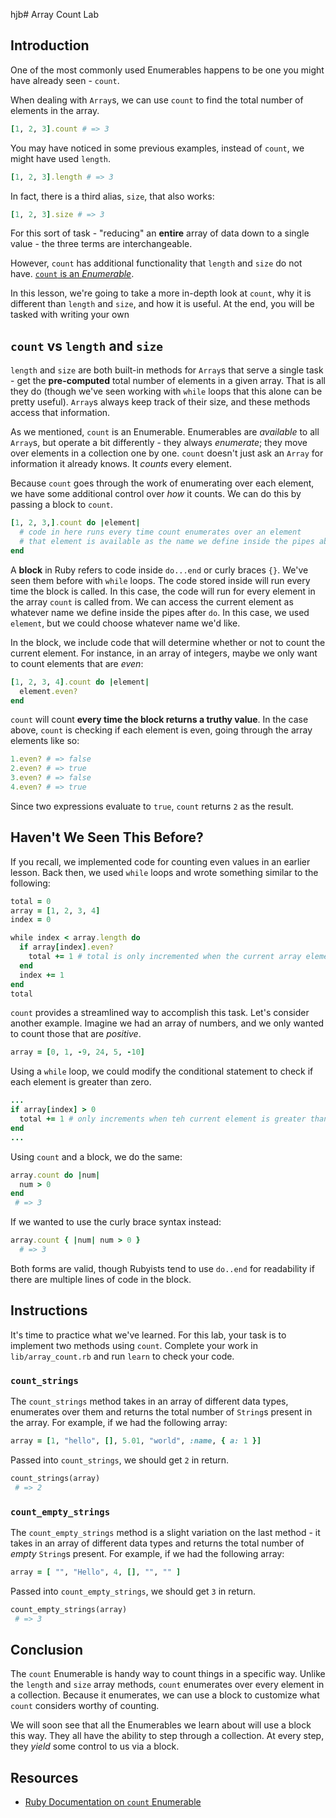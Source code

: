 hjb# Array Count Lab

## Introduction

One of the most commonly used Enumerables happens to be one you might have
already seen - `count`.

When dealing with `Array`s, we can use `count` to find the total number of
elements in the array.

```rb
[1, 2, 3].count # => 3
```

You may have noticed in some previous examples, instead of `count`, we might
have used `length`.

```rb
[1, 2, 3].length # => 3
```

In fact, there is a third alias, `size`, that also works:

```rb
[1, 2, 3].size # => 3
```

For this sort of task - "reducing" an **entire** array of data down to a single
value - the three terms are interchangeable.

However, `count` has additional functionality that `length` and `size` do not
have. [`count` is an _Enumerable_][count].

In this lesson, we're going to take a more in-depth look at `count`, why it is
different than `length` and `size`, and how it is useful. At the end, you will
be tasked with writing your own 

## `count` vs `length` and `size`

`length` and `size` are both built-in methods for `Array`s that serve a single
task - get the **pre-computed** total number of elements in a given array. That
is all they do (though we've seen working with `while` loops that this alone can
be pretty useful). `Array`s always keep track of their size, and these methods
access that information.

As we mentioned, `count` is an Enumerable. Enumerables are _available_ to all
`Array`s, but operate a bit differently - they always _enumerate_; they move
over elements in a collection one by one. `count` doesn't just ask an `Array` for
information it already knows. It _counts_ every element.

Because `count` goes through the work of enumerating over each element, we have
some additional control over _how_ it counts. We can do this by passing a
block to `count`.

```rb
[1, 2, 3,].count do |element|
  # code in here runs every time count enumerates over an element
  # that element is available as the name we define inside the pipes above
end
```

A **block** in Ruby refers to code inside `do...end` or curly braces `{}`. We've
seen them before with `while` loops. The code stored inside will run every time
the block is called. In this case, the code will run for every element in the
array `count` is called from. We can access the current element as whatever name
we define inside the pipes after `do`. In this case, we used `element`, but we
could choose whatever name we'd like.

In the block, we include code that will determine whether or not to count the
current element. For instance, in an array of integers, maybe we only want to
count elements that are _even_:

```rb
[1, 2, 3, 4].count do |element|
  element.even?
end
```

`count` will count **every time the block returns a truthy value**. In the case
above, `count` is checking if each element is even, going through the array
elements like so:

```rb
1.even? # => false
2.even? # => true
3.even? # => false
4.even? # => true
```

Since two expressions evaluate to `true`, `count` returns `2` as
the result.

## Haven't We Seen This Before?

If you recall, we implemented code for counting even values in an earlier
lesson. Back then, we used `while` loops and wrote something similar to the
following:

```rb
total = 0
array = [1, 2, 3, 4]
index = 0

while index < array.length do
  if array[index].even?
    total += 1 # total is only incremented when the current array element is even
  end
  index += 1
end
total
```

`count` provides a streamlined way to accomplish this task. Let's consider
another example. Imagine we had an array of numbers, and we only wanted to count
those that are _positive_.

```rb
array = [0, 1, -9, 24, 5, -10]
```

Using a `while` loop, we could modify the conditional statement to check if each
element is greater than zero.

```rb
...
if array[index] > 0
  total += 1 # only increments when teh current element is greater than zero
end
...
```

Using `count` and a block, we do the same:

```rb
array.count do |num|
  num > 0
end
 # => 3
```

If we wanted to use the curly brace syntax instead:

```rb
array.count { |num| num > 0 }
  # => 3
```

Both forms are valid, though Rubyists tend to use `do..end` for readability if
there are multiple lines of code in the block.

## Instructions

It's time to practice what we've learned. For this lab, your task is to
implement two methods using `count`. Complete your work in `lib/array_count.rb`
and run `learn` to check your code.

### `count_strings`

The `count_strings` method takes in an array of different data types, enumerates
over them and returns the total number of `String`s present in the array. For
example, if we had the following array:

```rb
array = [1, "hello", [], 5.01, "world", :name, { a: 1 }]
```

Passed into `count_strings`, we should get `2` in return.

```rb
count_strings(array)
 # => 2
```

### `count_empty_strings`

The `count_empty_strings` method is a slight variation on the last method - it
takes in an array of different data types and returns the total number of
_empty_ `String`s present. For example, if we had the
following array:

```rb
array = [ "", "Hello", 4, [], "", "" ]
```

Passed into `count_empty_strings`, we should get `3` in return.

```rb
count_empty_strings(array)
 # => 3
```

## Conclusion

The `count` Enumerable is handy way to count things in a specific way. Unlike
the `length` and `size` array methods, `count` enumerates over every element in
a collection. Because it enumerates, we can use a block to customize
what `count` considers worthy of counting.

We will soon see that all the Enumerables we learn about will use a block this
way. They all have the ability to step through a collection. At every step, they
_yield_ some control to us via a block.

## Resources

- [Ruby Documentation on `count` Enumerable][count]

[count]: https://ruby-doc.org/core-2.7.0/Enumerable.html#method-i-count
